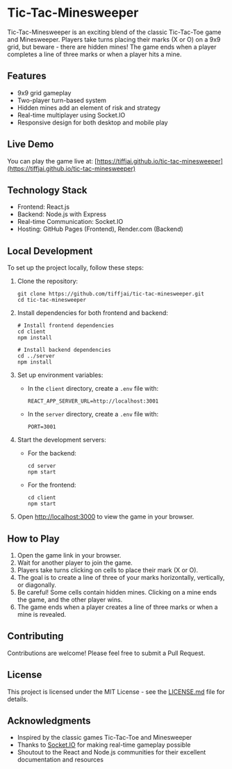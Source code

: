 # Tic-Tac-Minesweeper

Tic-Tac-Minesweeper is an exciting blend of the classic Tic-Tac-Toe game and Minesweeper. Players take turns placing their marks (X or O) on a 9x9 grid, but beware - there are hidden mines! The game ends when a player completes a line of three marks or when a player hits a mine.

## Features

- 9x9 grid gameplay
- Two-player turn-based system
- Hidden mines add an element of risk and strategy
- Real-time multiplayer using Socket.IO
- Responsive design for both desktop and mobile play

## Live Demo

You can play the game live at: [https://tiffjai.github.io/tic-tac-minesweeper](https://tiffjai.github.io/tic-tac-minesweeper)

## Technology Stack

- Frontend: React.js
- Backend: Node.js with Express
- Real-time Communication: Socket.IO
- Hosting: GitHub Pages (Frontend), Render.com (Backend)

## Local Development

To set up the project locally, follow these steps:

1. Clone the repository:
   ```
   git clone https://github.com/tiffjai/tic-tac-minesweeper.git
   cd tic-tac-minesweeper
   ```

2. Install dependencies for both frontend and backend:
   ```
   # Install frontend dependencies
   cd client
   npm install

   # Install backend dependencies
   cd ../server
   npm install
   ```

3. Set up environment variables:
   - In the `client` directory, create a `.env` file with:
     ```
     REACT_APP_SERVER_URL=http://localhost:3001
     ```
   - In the `server` directory, create a `.env` file with:
     ```
     PORT=3001
     ```

4. Start the development servers:
   - For the backend:
     ```
     cd server
     npm start
     ```
   - For the frontend:
     ```
     cd client
     npm start
     ```

5. Open [http://localhost:3000](http://localhost:3000) to view the game in your browser.

## How to Play

1. Open the game link in your browser.
2. Wait for another player to join the game.
3. Players take turns clicking on cells to place their mark (X or O).
4. The goal is to create a line of three of your marks horizontally, vertically, or diagonally.
5. Be careful! Some cells contain hidden mines. Clicking on a mine ends the game, and the other player wins.
6. The game ends when a player creates a line of three marks or when a mine is revealed.

## Contributing

Contributions are welcome! Please feel free to submit a Pull Request.

## License

This project is licensed under the MIT License - see the [LICENSE.md](LICENSE.md) file for details.

## Acknowledgments

- Inspired by the classic games Tic-Tac-Toe and Minesweeper
- Thanks to [Socket.IO](https://socket.io/) for making real-time gameplay possible
- Shoutout to the React and Node.js communities for their excellent documentation and resources
